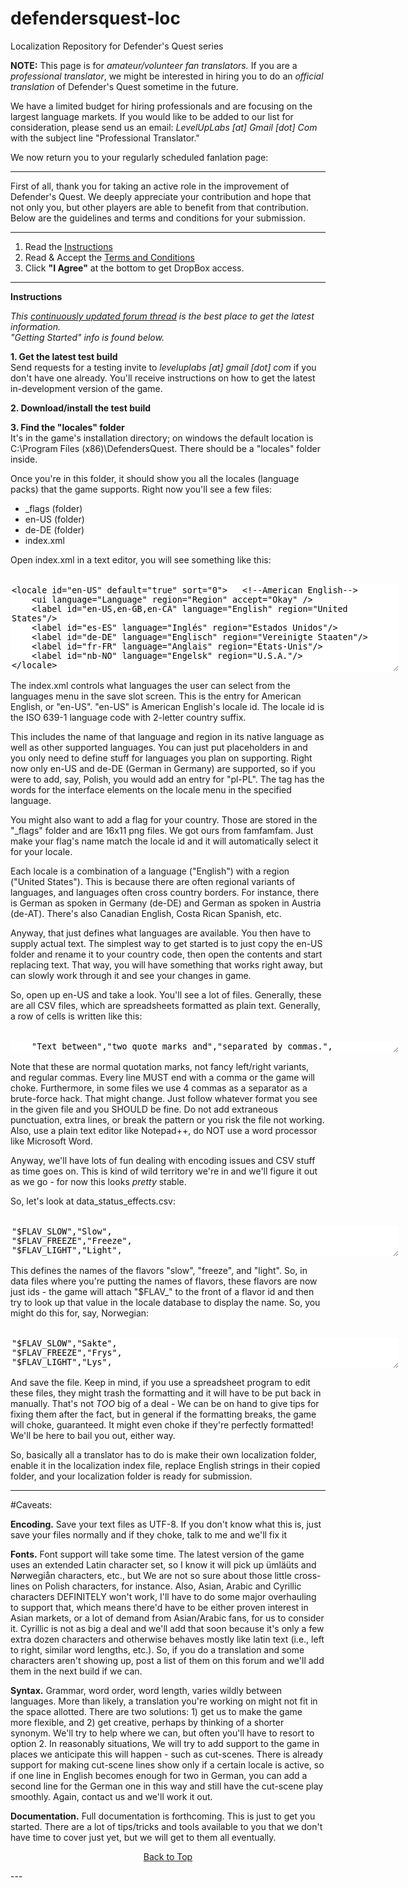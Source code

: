 # defendersquest-loc
Localization Repository for Defender's Quest series

**NOTE:**
This page is for *amateur/volunteer fan translators.* If you are a *professional translator*, we might be interested in hiring you to do an *official translation* of Defender's Quest sometime in the future.

We have a limited budget for hiring professionals and are focusing on the largest language markets.
If you would like to be added to our list for consideration, please send us an email: *LevelUpLabs [at] Gmail [dot] Com* with the subject line "Professional Translator."

We now return you to your regularly scheduled fanlation page:

---

First of all, thank you for taking an active role in the improvement of Defender's Quest. We deeply appreciate your contribution and hope that not only you, but other players are able to benefit from that contribution. Below are the guidelines and terms and conditions for your submission. 

---

1. Read the <a href="#instructions">Instructions</a>
2. Read & Accept the <a href="#terms">Terms and Conditions</a>
3. Click <b>"I Agree"</b> at the bottom to get DropBox access. 

---
<a id="instructions"></a>
**Instructions**

*This [continuously updated forum thread](http://www.leveluplabs.com/forum/viewtopic.php?f=14&t=1234) is the best place to get the latest information.<br>
"Getting Started" info is found below.*

**1. Get the latest test build**<br>
Send requests for a testing invite to *leveluplabs [at] gmail [dot] com* if you don't have one already. You'll receive instructions on how to get the latest in-development version of the game. 

**2. Download/install the test build**

**3. Find the "locales" folder**<br>
It's in the game's installation directory; on windows the default location is C:\Program Files (x86)\DefendersQuest. There should be a "locales" folder inside.

Once you're in this folder, it should show you all the locales (language packs) that the game supports. Right now you'll see a few files: 

* _flags (folder)
* en-US (folder)
* de-DE (folder)
* index.xml 

Open index.xml in a text editor, you will see something like this: 
<br><br>
<textarea rows="9" cols="75" style="border:none;">
<locale id="en-US" default="true" sort="0">   <!--American English-->
	<ui language="Language" region="Region" accept="Okay" />
	<label id="en-US,en-GB,en-CA" language="English" region="United States"/>
	<label id="es-ES" language="Inglés" region="Estados Unidos"/>
	<label id="de-DE" language="Englisch" region="Vereinigte Staaten"/>
	<label id="fr-FR" language="Anglais" region="États-Unis"/>
	<label id="nb-NO" language="Engelsk" region="U.S.A."/>
</locale>   
</textarea>

The index.xml controls what languages the user can select from the languages menu in the save slot screen. This is the entry for American English, or "en-US". "en-US" is American English's locale id. The locale id is the ISO 639-1 language code with 2-letter country suffix.

This includes the name of that language and region in its native language as well as other supported languages. You can just put placeholders in and you only need to define stuff for languages you plan on supporting. Right now only en-US and de-DE (German in Germany) are supported, so if you were to add, say, Polish, you would add an entry for "pl-PL". The tag has the words for the interface elements on the locale menu in the specified language.

You might also want to add a flag for your country. Those are stored in the "_flags" folder and are 16x11 png files. We got ours from famfamfam. Just make your flag's name match the locale id and it will automatically select it for your locale.

Each locale is a combination of a language ("English") with a region ("United States"). This is because there are often regional variants of languages, and languages often cross country borders. For instance, there is German as spoken in Germany (de-DE) and German as spoken in Austria (de-AT). There's also Canadian English, Costa Rican Spanish, etc.

Anyway, that just defines what languages are available. You then have to supply actual text. The simplest way to get started is to just copy the en-US folder and rename it to your country code, then open the contents and start replacing text. That way, you will have something that works right away, but can slowly work through it and see your changes in game.

So, open up en-US and take a look. You'll see a lot of files. Generally, these are all CSV files, which are spreadsheets formatted as plain text. Generally, a row of cells is written like this: 
<br><br>
<textarea rows="1" cols="75" style="border:none;">
	"Text between","two quote marks and","separated by commas.",
</textarea>

Note that these are normal quotation marks, not fancy left/right variants, and regular commas. Every line MUST end with a comma or the game will choke. Furthermore, in some files we use 4 commas as a separator as a brute-force hack. That might change. Just follow whatever format you see in the given file and you SHOULD be fine. Do not add extraneous punctuation, extra lines, or break the pattern or you risk the file not working. Also, use a plain text editor like Notepad++, do NOT use a word processor like Microsoft Word.

Anyway, we'll have lots of fun dealing with encoding issues and CSV stuff as time goes on. This is kind of wild territory we're in and we'll figure it out as we go - for now this looks *pretty* stable.

So, let's look at data_status_effects.csv:
<br><br>
<textarea rows="3" cols="75" style="border:none;">
"$FLAV_SLOW","Slow",
"$FLAV_FREEZE","Freeze",
"$FLAV_LIGHT","Light",
</textarea>

This defines the names of the flavors "slow", "freeze", and "light". So, in data files where you're putting the names of flavors, these flavors are now just ids - the game will attach "$FLAV_" to the front of a flavor id and then try to look up that value in the locale database to display the name. So, you might do this for, say, Norwegian:
<br><br>
<textarea rows="3" cols="75" style="border:none;">
"$FLAV_SLOW","Sakte",
"$FLAV_FREEZE","Frys",
"$FLAV_LIGHT","Lys",
</textarea>

And save the file. Keep in mind, if you use a spreadsheet program to edit these files, they might trash the formatting and it will have to be put back in manually. That's not *TOO* big of a deal - We can be on hand to give tips for fixing them after the fact, but in general if the formatting breaks, the game will choke, guaranteed. It might even choke if they're perfectly formatted! We'll be here to bail you out, either way.

So, basically all a translator has to do is make their own localization folder, enable it in the localization index file, replace English strings in their copied folder, and your localization folder is ready for submission. 

---

#Caveats:

**Encoding.** Save your text files as UTF-8. If you don't know what this is, just save your files normally and if they choke, talk to me and we'll fix it 

**Fonts.** Font support will take some time. The latest version of the game uses an extended Latin character set, so I know it will pick up ümläüts and Nørwegiån characters, etc., but We are not so sure about those little cross-lines on Polish characters, for instance. Also, Asian, Arabic and Cyrillic characters DEFINITELY won't work, I'll have to do some major overhauling to support that, which means there'd have to be either proven interest in Asian markets, or a lot of demand from Asian/Arabic fans, for us to consider it. Cyrillic is not as big a deal and we'll add that soon because it's only a few extra dozen characters and otherwise behaves mostly like latin text (i.e., left to right, similar word lengths, etc.). So, if you do a translation and some characters aren't showing up, post a list of them on this forum and we'll add them in the next build if we can. 

**Syntax.** Grammar, word order, word length, varies wildly between languages. More than likely, a translation you're working on might not fit in the space allotted. There are two solutions: 1) get us to make the game more flexible, and 2) get creative, perhaps by thinking of a shorter synonym. We'll try to help where we can, but often you'll have to resort to option 2. In reasonably situations, We will try to add support to the game in places we anticipate this will happen - such as cut-scenes. There is already support for making cut-scene lines show only if a certain locale is active, so if one line in English becomes enough for two in German, you can add a second line for the German one in this way and still have the cut-scene play smoothly. Again, contact us and we'll work it out. 

**Documentation.** Full documentation is forthcoming. This is just to get you started. There are a lot of tips/tricks and tools available to you that we don't have time to cover just yet, but we will get to them all eventually. 

<p style="text-align:center">
	<a href="#top">Back to Top</a>
</p>
---
